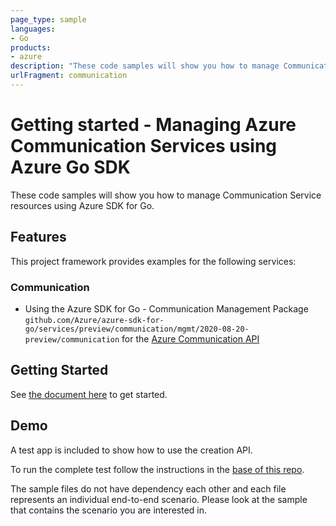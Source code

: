 ```yaml
---
page_type: sample
languages:
- Go
products:
- azure
description: "These code samples will show you how to manage Communication Service resources using Azure SDK for Go."
urlFragment: communication
---
```


# Getting started - Managing Azure Communication Services using Azure Go SDK

These code samples will show you how to manage Communication Service resources using Azure SDK for Go.

## Features

This project framework provides examples for the following services:

### Communication

* Using the Azure SDK for Go - Communication Management Package `github.com/Azure/azure-sdk-for-go/services/preview/communication/mgmt/2020-08-20-preview/communication` for the [Azure Communication API](https://docs.microsoft.com/en-us/rest/api/communication/)

## Getting Started

See [the document here](https://github.com/Azure-Samples/azure-sdk-for-go-samples#to-run-tests) to get started. 

## Demo

A test app is included to show how to use the creation API.

To run the complete test follow the instructions in the [base of this repo](https://github.com/Azure-Samples/azure-sdk-for-go-samples).

The sample files do not have dependency each other and each file represents an individual end-to-end scenario. Please look at the sample that contains the scenario you are interested in.

